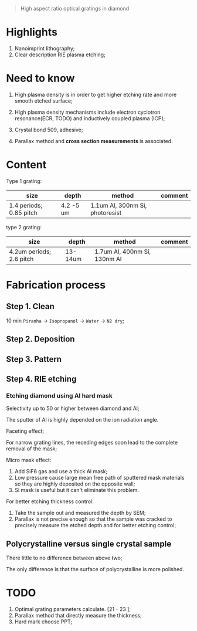 > High aspect ratio optical gratings in diamond

# Highlights
1. Nanoimprint lithography;
2. Clear description RIE plasma etching;

# Need to know
1. High plasma density is in order to get higher etching rate and more smooth etched surface;
2. High plasma density mechanisms include electron cyclotron resonance(ECR, TODO) and inductively coupled plasma (ICP);

3. Crystal bond 509, adhesive;

4. Parallax method and **cross section measurements** is associated.

# Content
Type 1 grating:

| size        | depth     | method                          | comment |
|-------------|-----------|---------------------------------|---------|
| 1.4 periods; 0.85 pitch | 4.2 -5 um | 1.1um Al, 300nm Si, photoresist |         |

type 2 grating:

| size          | depth   | method                       | comment |
|---------------|---------|------------------------------|---------|
| 4.2um periods; 2.6 pitch| 13-14um | 1.7um Al, 400nm Si, 130nm Al |         |


# Fabrication process
## Step 1. Clean
10 min `Piranha` -> `Isopropanol` -> `Water` -> `N2 dry`;

## Step 2. Deposition

## Step 3. Pattern

## Step 4. RIE etching

### Etching diamond using Al hard mask
Selectivity up to 50 or higher between diamond and Al;

The sputter of Al is highly depended on the ion radiation angle.

Faceting effect;

For narrow grating lines, the receding edges soon lead to the complete removal of the mask;

Micro mask effect:

1. Add SiF6 gas and use a thick Al mask;
2. Low pressure cause large mean free path of sputtered mask materials so they are highly deposited on the opposite wall;
3. Si mask is useful but it can't eliminate this problem.

For better etching thickness control:

1. Take the sample out and measured the depth by SEM;
2. Parallax is not precise enough so that the sample was cracked to precisely measure the etched depth and for better etching control;

## Polycrystalline versus single crystal sample
There little to no difference between above two;

The only difference is that the surface of polycrystalline is more polished. 



# TODO
1. Optimal grating parameters calculate. [21 - 23 ];
2. Parallax method that directly measure the thickness;
3. Hard mark choose PPT;

